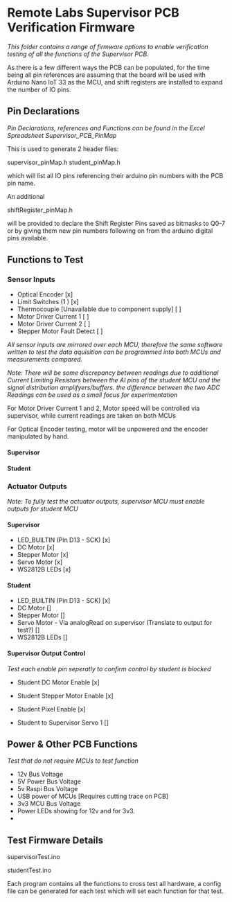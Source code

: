 # Remote Labs Supervisor PCB Verification Firmware

_This folder contains a range of firmware options to enable verification testing of all the functions of the Supervisor PCB._ <br>

As there is a few different ways the PCB can be populated, for the time being all pin references are assuming that the board will be used with Arduino Nano IoT 33 as the MCU, and shift registers
are installed to expand the number of IO pins.


## Pin Declarations

_Pin Declarations, references and Functions can be found in the Excel Spreadsheet Supervisor_PCB_PinMap_

This is used to generate 2 header files:

supervisor_pinMap.h
student_pinMap.h

which will list all IO pins referencing their arduino pin numbers with the PCB pin name. 


An additional

shiftRegister_pinMap.h

will be provided to declare the Shift Register Pins saved as bitmasks to Q0-7 or by giving them new pin numbers following on from the arduino digital pins available. 



## Functions to Test

### Sensor Inputs

- Optical Encoder															 	[x]
- Limit Switches (1 )															[x]
- Thermocouple [Unavailable due to component supply]							[ ]
- Motor Driver Current 1														[ ]
- Motor Driver Current 2														[ ]
- Stepper Motor Fault Detect													[ ]


_All sensor inputs are mirrored over each MCU, therefore the same software written to test the data aquisition can be programmed into both MCUs and measurements compared._

_Note: There will be some discrepancy between readings due to additional Current Limiting Resistors between the AI pins of the student MCU and the signal distribution amplifyers/buffers. 
the difference between the two ADC Readings can be used as a small focus for experimentation_

For Motor Driver Current 1 and 2, Motor speed will be controlled via supervisor, while current readings are taken on both MCUs

For Optical Encoder testing, motor will be unpowered and the encoder manipulated by hand.


#### Supervisor

#### Student

### Actuator Outputs
_Note: To fully test the actuator outputs, supervisor MCU must enable outputs for student MCU_

#### Supervisor

- LED_BUILTIN  (Pin D13 - SCK) 													[x]
- DC Motor																		[x]	
- Stepper Motor																	[x]														
- Servo Motor																	[x]
- WS2812B LEDs																	[x]


#### Student

- LED_BUILTIN   (Pin D13 - SCK)                                                    [x]
- DC Motor																			[]
- Stepper Motor																		[]
- Servo Motor - Via analogRead on supervisor (Translate to output for test?)		[]
- WS2812B LEDs																		[]

#### Supervisor Output Control
_Test each enable pin seperatly to confirm control by student is blocked_

- Student DC Motor Enable														[x]
- Student Stepper Motor Enable													[x]
- Student Pixel Enable															[x]

- Student to Supervisor Servo 1													[]




## Power & Other PCB Functions
_Test that do not require MCUs to test function_

- 12v Bus Voltage
- 5V Power Bus Voltage
- 5v Raspi Bus Voltage
- USB power of MCUs [Requires cutting trace on PCB]
- 3v3 MCU Bus Voltage
- Power LEDs showing for 12v and for 3v3.
-


## Test Firmware Details


supervisorTest.ino

studentTest.ino

Each program contains all the functions to cross test all hardware, a config file can be generated for each test which will set each function for that test.





